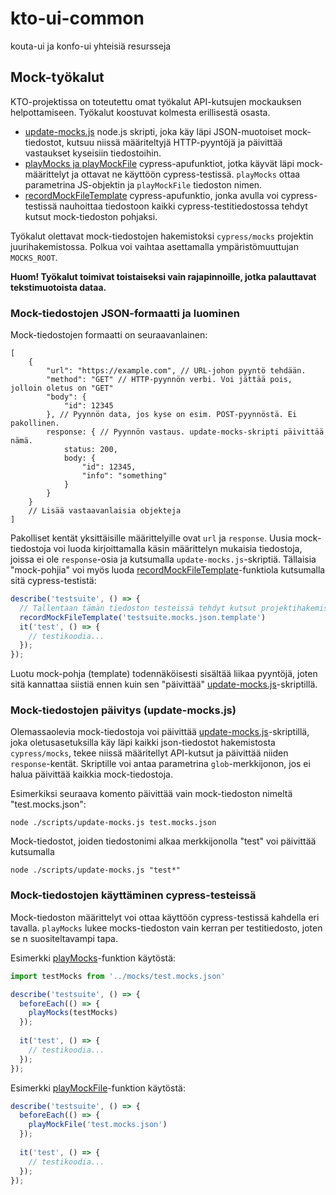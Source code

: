 # kto-ui-common
kouta-ui ja konfo-ui yhteisiä resursseja

## Mock-työkalut

KTO-projektissa on toteutettu omat työkalut API-kutsujen mockauksen helpottamiseen. Työkalut koostuvat kolmesta erillisestä osasta.

- [update-mocks.js](https://github.com/Opetushallitus/kto-ui-common/blob/main/scripts/update-mocks.js) node.js skripti, joka käy läpi JSON-muotoiset mock-tiedostot, kutsuu niissä määriteltyjä HTTP-pyyntöjä ja päivittää vastaukset kyseisiin tiedostoihin.
- [playMocks ja playMockFile](https://github.com/Opetushallitus/kto-ui-common/blob/main/cypress/mockUtils.js) cypress-apufunktiot, jotka käyvät läpi mock-määrittelyt ja ottavat ne käyttöön cypress-testissä. `playMocks` ottaa parametrina JS-objektin ja `playMockFile` tiedoston nimen.
- [recordMockFileTemplate](https://github.com/Opetushallitus/kto-ui-common/blob/main/cypress/mockUtils.js#L26) cypress-apufunktio, jonka avulla voi cypress-testissä nauhoittaa tiedostoon kaikki cypress-testitiedostossa tehdyt kutsut mock-tiedoston pohjaksi.

Työkalut olettavat mock-tiedostojen hakemistoksi `cypress/mocks` projektin juurihakemistossa. Polkua voi vaihtaa asettamalla ympäristömuuttujan `MOCKS_ROOT`.

**Huom! Työkalut toimivat toistaiseksi vain rajapinnoille, jotka palauttavat tekstimuotoista dataa.**

### Mock-tiedostojen JSON-formaatti ja luominen

Mock-tiedostojen formaatti on seuraavanlainen:

```jsonc
[
    {
        "url": "https://example.com", // URL-johon pyyntö tehdään.
        "method": "GET" // HTTP-pyynnön verbi. Voi jättää pois, jolloin oletus on "GET"
        "body": {
            "id": 12345
        }, // Pyynnön data, jos kyse on esim. POST-pyynnöstä. Ei pakollinen.
        response: { // Pyynnön vastaus. update-mocks-skripti päivittää nämä.
            status: 200,
            body: {
                "id": 12345,
                "info": "something"
            }
        }
    }
    // Lisää vastaavanlaisia objekteja
]
```
Pakolliset kentät yksittäisille määrittelyille ovat `url` ja `response`. Uusia mock-tiedostoja voi luoda kirjoittamalla käsin määrittelyn mukaisia tiedostoja, joissa ei ole `response`-osia ja kutsumalla `update-mocks.js`-skriptiä. Tällaisia "mock-pohjia" voi myös luoda [recordMockFileTemplate](https://github.com/Opetushallitus/kto-ui-common/blob/main/cypress/mockUtils.js#L26)-funktiola kutsumalla sitä cypress-testistä:

```js
describe('testsuite', () => {
  // Tallentaan tämän tiedoston testeissä tehdyt kutsut projektihakemistossa tiedostoon cypress/mocks/testsuite.mocks.json.template
  recordMockFileTemplate('testsuite.mocks.json.template')
  it('test', () => {
    // testikoodia...
  });
});
```

Luotu mock-pohja (template) todennäköisesti sisältää liikaa pyyntöjä, joten sitä kannattaa siistiä ennen kuin sen "päivittää" [update-mocks.js](https://github.com/Opetushallitus/kto-ui-common/blob/main/scripts/update-mocks.js)-skriptillä.

### Mock-tiedostojen päivitys (update-mocks.js)

Olemassaolevia mock-tiedostoja voi päivittää [update-mocks.js](https://github.com/Opetushallitus/kto-ui-common/blob/main/scripts/update-mocks.js)-skriptillä, joka oletusasetuksilla käy läpi kaikki json-tiedostot hakemistosta `cypress/mocks`, tekee niissä määritellyt API-kutsut ja päivittää niiden `response`-kentät. Skriptille voi antaa parametrina `glob`-merkkijonon, jos ei halua päivittää kaikkia mock-tiedostoja. 

Esimerkiksi seuraava komento päivittää vain mock-tiedoston nimeltä "test.mocks.json":
```
node ./scripts/update-mocks.js test.mocks.json
```

Mock-tiedostot, joiden tiedostonimi alkaa merkkijonolla "test" voi päivittää kutsumalla
```
node ./scripts/update-mocks.js "test*"
```

### Mock-tiedostojen käyttäminen cypress-testeissä

Mock-tiedoston määrittelyt voi ottaa käyttöön cypress-testissä kahdella eri tavalla.
`playMocks` lukee mocks-tiedoston vain kerran per testitiedosto, joten se n suositeltavampi tapa.

Esimerkki [playMocks](https://github.com/Opetushallitus/kto-ui-common/blob/main/cypress/mockUtils.js)-funktion käytöstä:

```js
import testMocks from '../mocks/test.mocks.json'

describe('testsuite', () => {
  beforeEach(() => {
    playMocks(testMocks)
  });
  
  it('test', () => {
    // testikoodia...
  });
});
```

Esimerkki [playMockFile](https://github.com/Opetushallitus/kto-ui-common/blob/main/cypress/mockUtils.js)-funktion käytöstä:

```js
describe('testsuite', () => {
  beforeEach(() => {
    playMockFile('test.mocks.json')
  });
  
  it('test', () => {
    // testikoodia...
  });
});
```


